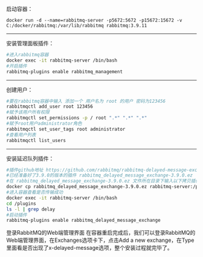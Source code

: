 启动容器：

```
docker run -d --name=rabbitmq-server -p5672:5672 -p15672:15672 -v C:/docker/rabbitmq:/var/lib/rabbitmq rabbitmq:3.9.11
```



---



安装管理面板插件：

```bash
#进入rabbitmq容器
docker exec -it rabbitmq-server /bin/bash
#开启插件
rabbitmq-plugins enable rabbitmq_management
```



---



创建用户：

```bash
#要在rabbitmq容器中输入 添加一个 用户名为 root 的用户 密码为123456
rabbitmqctl add_user root 123456
#赋予该用户所有权限
rabbitmqctl set_permissions -p / root ".*" ".*" ".*"
#赋予root用户administrator角色
rabbitmqctl set_user_tags root administrator
#查看用户列表
rabbitmqctl list_users
```



---



安装延迟队列插件：

```bash
#插件github地址 https://github.com/rabbitmq/rabbitmq-delayed-message-exchange/releases
#已经准备好了3.9.0的版本的插件 rabbitmq_delayed_message_exchange-3.9.0.ez
#在 rabbitmq_delayed_message_exchange-3.9.0.ez 文件所在目录下输入以下拷贝插件到容器内
docker cp rabbitmq_delayed_message_exchange-3.9.0.ez rabbitmq-server:/plugins
#进入容器查看是否传输成功
docker exec -it rabbitmq-server /bin/bash
cd /plugins
ls -l | grep delay
#启动插件
rabbitmq-plugins enable rabbitmq_delayed_message_exchange
```

登录RabbitMQ的Web端管理界面
在容器重启完成后，我们可以登录RabbitMQ的Web端管理界面，在Exchanges选项卡下，点击Add a new exchange，在Type里面看是否出现了x-delayed-message选项，整个安装过程就完毕了。